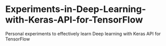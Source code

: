 # Experiments-in-Deep-Learning-with-Keras-API-for-TensorFlow
Personal experiments to effectively learn Deep learning with Keras API for TensorFlow
